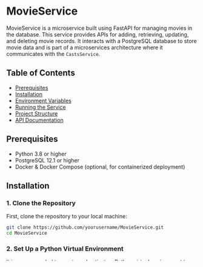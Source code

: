 # MovieService

MovieService is a microservice built using FastAPI for managing movies in the database. This service provides APIs for adding, retrieving, updating, and deleting movie records. It interacts with a PostgreSQL database to store movie data and is part of a microservices architecture where it communicates with the `CastsService`.

## Table of Contents

- [Prerequisites](#prerequisites)
- [Installation](#installation)
- [Environment Variables](#environment-variables)
- [Running the Service](#running-the-service)
- [Project Structure](#project-structure)
- [API Documentation](#api-documentation)

## Prerequisites

- Python 3.8 or higher
- PostgreSQL 12.1 or higher
- Docker & Docker Compose (optional, for containerized deployment)

## Installation

### 1. Clone the Repository

First, clone the repository to your local machine:

```bash
git clone https://github.com/yourusername/MovieService.git
cd MovieService
````

### 2. Set Up a Python Virtual Environment
It is recommended to create and activate a Python virtual environment to manage dependencies separately from your global Python environment.

```bash
python3 -m venv venv
source venv/bin/activate  # On Windows use `venv\Scripts\activate`
```

### 3. Install Dependencies
With the virtual environment activated, install the required Python packages using pip:

```bash
pip install -r requirements.txt
```

### 4. Set Up the PostgreSQL Database
Ensure you have a running PostgreSQL instance. The database tables are created automatically using SQLAlchemy's `metadata.create_all(engine)` in your `main.py` file, and there is no need to manually create the database schema using SQL queries. This automatically ensures that the necessary tables are created in the database when the application starts.


### Environment Variables
The service relies on environment variables for configuration. Create a .env file in the MovieService directory with the following content:

```plaintext
DATABASE_URI=postgresql://movie_db_username:movie_db_password@movie_db/movie_db_dev
CAST_SERVICE_HOST_URL=http://cast_service:8000/api/v1/casts/
```

- DATABASE_URI: The connection string to your PostgreSQL database.
- CAST_SERVICE_HOST_URL: The base URL for the CastsService API.

### Running the Service
1. Running Locally
Ensure your PostgreSQL instance is running and that the DATABASE_URI in your .env file points to it. Then, start the FastAPI server:

``` bash
uvicorn app.main:app --reload --host 0.0.0.0 --port 8000
```
This command starts the application on http://localhost:8000.

2. Running with Docker
To run the service using Docker, first ensure Docker and Docker Compose are installed. Then use the following command:

```bash
docker-compose up --build
```
This will start both the MovieService and its associated PostgreSQL database in Docker containers.

### Project Structure

```bash
MovieService/
├── app/
│   ├── api/
│   │   ├── movies.py      # FastAPI routes for movie-related operations
│   │   ├── db.py          # Database setup and configuration
│   │   ├── db_manager.py  # Database operations for movies
│   ├── models/            # Pydantic models for request and response validation
├── main.py                # FastAPI application setup
├── requirements.txt       # Python dependencies
└── .env                   # Environment variables (not included in version control)
```

### Key Files:
- `main.py`: Initializes the FastAPI application and includes the movies API router. It also ensures that database tables are created automatically when the application starts.
- `db.py`: Configures the connection to the PostgreSQL database and defines the database schema.
- `db_manager.py`: Contains functions to interact with the database (e.g., add, fetch, update, delete movies).

### API Documentation
FastAPI automatically generates interactive API documentation. Once the service is running, you can access it at:

- Swagger UI: http://localhost:8000/api/v1/movies/docs
- ReDoc: http://localhost:8000/api/v1/movies/redoc